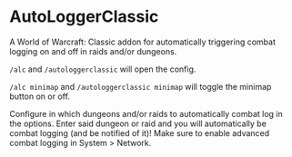 # AutoLoggerClassic
A World of Warcraft: Classic addon for automatically triggering combat logging on and off in raids and/or dungeons.

`/alc` and `/autologgerclassic` will open the config.

`/alc minimap` and `/autologgerclassic minimap` will toggle the minimap button on or off.

Configure in which dungeons and/or raids to automatically combat log in the options. Enter said dungeon or raid and you will automatically be combat logging (and be notified of it)! Make sure to enable advanced combat logging in System > Network.